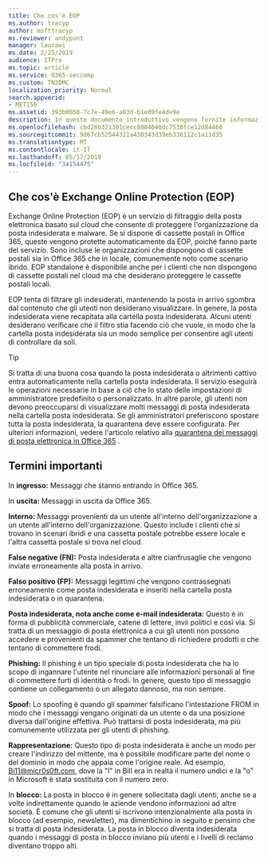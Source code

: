```yaml
---
title: Che cos'è EOP
ms.author: tracyp
author: msfttracyp
ms.reviewer: andypunt
manager: laurawi
ms.date: 2/25/2019
audience: ITPro
ms.topic: article
ms.service: O365-seccomp
ms.custom: TN2DMC
localization_priority: Normal
search.appverid:
- MET150
ms.assetid: 393b0050-7c7e-49e6-a03d-b1e09fe4de9e
description: In questo documento introduttivo vengono fornite informazioni utili per comprendere Exchange Online Protection (EOP) e una terminologia importante. Questo è applicabile per i clienti di Office 365 che proteggono le cassette postali ospitate sul cloud di Exchange Online e i clienti autonomi di EOP che proteggono le cassette postali locali, ad esempio Exchange Server 2016.
ms.openlocfilehash: cbd286321301cecc8084040dc7538fce12d84466
ms.sourcegitcommit: 9d67cb52544321a430343d39eb336112c1a11d35
ms.translationtype: MT
ms.contentlocale: it-IT
ms.lasthandoff: 05/17/2019
ms.locfileid: "34154475"
---
```

## <a name="what-is-exchange-online-protection-eop"></a>Che cos'è Exchange Online Protection (EOP)

Exchange Online Protection (EOP) è un servizio di filtraggio della posta elettronica basato sul cloud che consente di proteggere l'organizzazione da posta indesiderata e malware. Se si dispone di cassette postali in Office 365, queste vengono protette automaticamente da EOP, poiché fanno parte del servizio. Sono incluse le organizzazioni che dispongono di cassette postali sia in Office 365 che in locale, comunemente noto come scenario ibrido. EOP standalone è disponibile anche per i clienti che non dispongono di cassette postali nel cloud ma che desiderano proteggere le cassette postali locali. 

EOP tenta di filtrare gli indesiderati, mantenendo la posta in arrivo sgombra dal contenuto che gli utenti non desiderano visualizzare. In genere, la posta indesiderata viene recapitata alla cartella posta indesiderata. Alcuni utenti desiderano verificare che il filtro stia facendo ciò che vuole, in modo che la cartella posta indesiderata sia un modo semplice per consentire agli utenti di controllare da soli.  

> [!TIP]
> Si tratta di una buona cosa quando la posta indesiderata o altrimenti cattivo entra automaticamente nella cartella posta indesiderata. Il servizio eseguirà le operazioni necessarie in base a ciò che lo stato delle impostazioni di amministratore predefinito o personalizzato. In altre parole, gli utenti non devono preoccuparsi di visualizzare molti messaggi di posta indesiderata nella cartella posta indesiderata. Se gli amministratori preferiscono spostare tutta la posta indesiderata, la quarantena deve essere configurata. Per ulteriori informazioni, vedere l'articolo relativo alla [quarantena dei messaggi di posta elettronica in Office 365](../quarantine-email-messages.md) .

## <a name="important-terms"></a>Termini importanti

In **ingresso:** Messaggi che stanno entrando in Office 365.

In **uscita:** Messaggi in uscita da Office 365.

**Interno:** Messaggi provenienti da un utente all'interno dell'organizzazione a un utente all'interno dell'organizzazione. Questo include i clienti che si trovano in scenari ibridi e una cassetta postale potrebbe essere locale e l'altra cassetta postale si trova nel cloud.

**False negative (FN):** Posta indesiderata e altre cianfrusaglie che vengono inviate erroneamente alla posta in arrivo.

**Falso positivo (FP):** Messaggi legittimi che vengono contrassegnati erroneamente come posta indesiderata e inseriti nella cartella posta indesiderata o in quarantena.

**Posta indesiderata, nota anche come e-mail indesiderata:** Questo è in forma di pubblicità commerciale, catene di lettere, invii politici e così via. Si tratta di un messaggio di posta elettronica a cui gli utenti non possono accedere e provenienti da spammer che tentano di richiedere prodotti o che tentano di commettere frodi.

**Phishing:** Il phishing è un tipo speciale di posta indesiderata che ha lo scopo di ingannare l'utente nel rinunciare alle informazioni personali al fine di commettere furti di identità o frodi. In genere, questo tipo di messaggio contiene un collegamento o un allegato dannoso, ma non sempre.

**Spoof:** Lo spoofing è quando gli spammer falsificano l'intestazione FROM in modo che i messaggi vengano originati da un utente o da una posizione diversa dall'origine effettiva. Può trattarsi di posta indesiderata, ma più comunemente utilizzata per gli utenti di phishing.

**Rappresentazione:** Questo tipo di posta indesiderata è anche un modo per creare l'indirizzo del mittente, ma è possibile modificare parte del nome o del dominio in modo che appaia come l'origine reale. Ad esempio, Bi11@micr0s0ft.com, dove la "l" in Bill era in realtà il numero undici e la "o" in Microsoft è stata sostituita con il numero zero.

In **blocco:** La posta in blocco è in genere sollecitata dagli utenti, anche se a volte indirettamente quando le aziende vendono informazioni ad altre società. È comune che gli utenti si iscrivono intenzionalmente alla posta in blocco (ad esempio, newsletter), ma dimentichino in seguito e pensino che si tratta di posta indesiderata. La posta in blocco diventa indesiderata quando i messaggi di posta in blocco inviano più utenti e i livelli di reclamo diventano troppo alti.
